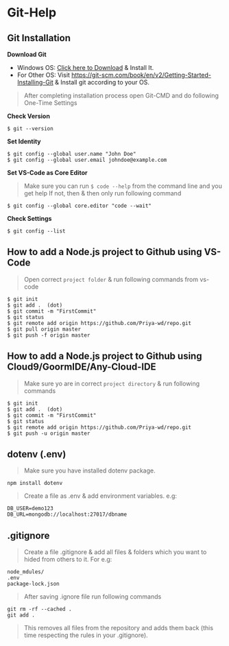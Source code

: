 # Git-Help

## Git Installation
**Download Git** 
- Windows OS: [Click here to Download](https://git-scm.com/download/win) & Install It. 
- For Other OS: Visit https://git-scm.com/book/en/v2/Getting-Started-Installing-Git & Install git according to your OS.

> After completing installation process open Git-CMD and do following One-Time Settings

**Check Version**
```
$ git --version
```
**Set Identity**
```
$ git config --global user.name "John Doe"
$ git config --global user.email johndoe@example.com
```
**Set VS-Code as Core Editor**
> Make sure you can run `$ code --help` from the command line and you get help
> If not, then & then only run following command
```
$ git config --global core.editor "code --wait"
```
**Check Settings**
```
$ git config --list
```
## How to add a Node.js project to Github using VS-Code
> Open correct `project folder` & run following commands from vs-code
```
$ git init
$ git add .  (dot) 
$ git commit -m "FirstCommit"
$ git status
$ git remote add origin https://github.com/Priya-wd/repo.git
$ git pull origin master
$ git push -f origin master
```

## How to add a Node.js project to Github using Cloud9/GoormIDE/Any-Cloud-IDE
> Make sure yo are in correct `project directory` & run following commands
```
$ git init
$ git add .  (dot)
$ git commit -m "FirstCommit"
$ git status
$ git remote add origin https://github.com/Priya-wd/repo.git
$ git push -u origin master
```

## dotenv (.env)
> Make sure you have installed dotenv package. 
```
npm install dotenv
```
>  Create a file as .env & add environment variables. e.g:
```
DB_USER=demo123
DB_URL=mongodb://localhost:27017/dbname
```

## .gitignore
> Create a file .gitignore & add all files & folders which you want to hided from others to it. For e.g:
```
node_mdules/
.env
package-lock.json
```
> After saving .ignore file run following commands
```
git rm -rf --cached .
git add .
```
> This removes all files from the repository and adds them back (this time respecting the rules in your .gitignore).


